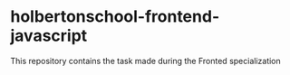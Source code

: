 # holbertonschool-frontend-javascript
This repository contains the task made during the Fronted specialization
